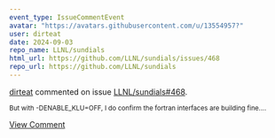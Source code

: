 ```yaml
---
event_type: IssueCommentEvent
avatar: "https://avatars.githubusercontent.com/u/13554957?"
user: dirteat
date: 2024-09-03
repo_name: LLNL/sundials
html_url: https://github.com/LLNL/sundials/issues/468
repo_url: https://github.com/LLNL/sundials
---
```


<a href='https://github.com/dirteat' target='_blank'>dirteat</a> commented on issue <a href='https://github.com/LLNL/sundials/issues/468' target='_blank'>LLNL/sundials#468</a>.

<small>But with -DENABLE_KLU=OFF, I do confirm the fortran interfaces are building fine....</small>

<a href='https://github.com/LLNL/sundials/issues/468' target='_blank'>View Comment</a>
